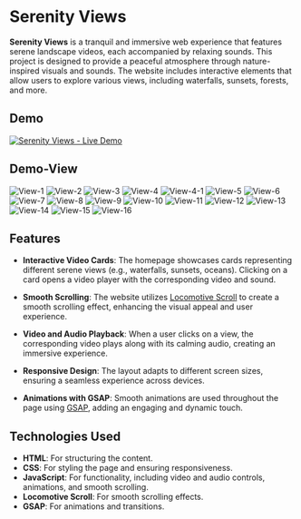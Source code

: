 # Serenity Views

**Serenity Views** is a tranquil and immersive web experience that features serene landscape videos, each accompanied by relaxing sounds. This project is designed to provide a peaceful atmosphere through nature-inspired visuals and sounds. The website includes interactive elements that allow users to explore various views, including waterfalls, sunsets, forests, and more.

## Demo

[![Serenity Views - Live Demo](https://img.shields.io/badge/Live%20Demo-Click%20Here-teal?style=for-the-badge)](https://aashishsva.github.io/MeditationApplication/)


## Demo-View
![View-1](Assets/screenView/one.png)
![View-2](Assets/screenView/two.png)
![View-3](Assets/screenView/three.png)
![View-4](Assets/screenView/four.png)
![View-4-1](Assets/screenView/fourOne.png)
![View-5](Assets/screenView/five.png)
![View-6](Assets/screenView/six.png)
![View-7](Assets/screenView/seven.png)
![View-8](Assets/screenView/eight.png)
![View-9](Assets/screenView/nine.png)
![View-10](Assets/screenView/ten.png)
![View-11](Assets/screenView/eleven.png)
![View-12](Assets/screenView/twelve.png)
![View-13](Assets/screenView/thirteen.png)
![View-14](Assets/screenView/fourteen.png)
![View-15](Assets/screenView/fifteen.png)
![View-16](Assets/screenView/sixteen.png)


## Features

- **Interactive Video Cards**: The homepage showcases cards representing different serene views (e.g., waterfalls, sunsets, oceans). Clicking on a card opens a video player with the corresponding video and sound.
  
- **Smooth Scrolling**: The website utilizes [Locomotive Scroll](https://github.com/locomotivemtl/locomotive-scroll) to create a smooth scrolling effect, enhancing the visual appeal and user experience.

- **Video and Audio Playback**: When a user clicks on a view, the corresponding video plays along with its calming audio, creating an immersive experience.

- **Responsive Design**: The layout adapts to different screen sizes, ensuring a seamless experience across devices.

- **Animations with GSAP**: Smooth animations are used throughout the page using [GSAP](https://greensock.com/gsap/), adding an engaging and dynamic touch.

## Technologies Used

- **HTML**: For structuring the content.
- **CSS**: For styling the page and ensuring responsiveness.
- **JavaScript**: For functionality, including video and audio controls, animations, and smooth scrolling.
- **Locomotive Scroll**: For smooth scrolling effects.
- **GSAP**: For animations and transitions.

